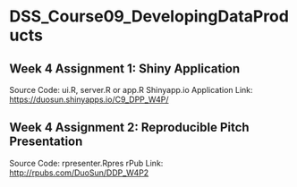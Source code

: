 # DSS_Course09_DevelopingDataProducts

## Week 4 Assignment 1: Shiny Application
Source Code: ui.R, server.R or app.R
Shinyapp.io Application Link: https://duosun.shinyapps.io/C9_DPP_W4P/

## Week 4 Assignment 2: Reproducible Pitch Presentation
Source Code: rpresenter.Rpres
rPub Link: http://rpubs.com/DuoSun/DDP_W4P2
